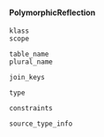#### PolymorphicReflection

```
klass
scope

table_name
plural_name

join_keys

type

constraints

source_type_info
```
